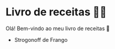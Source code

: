 # Livro de receitas :woman_cook:

Olá! Bem-vindo ao meu livro de receitas :wave:

- Strogonoff de Frango

